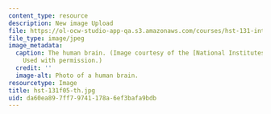 ```yaml
---
content_type: resource
description: New image Upload
file: https://ol-ocw-studio-app-qa.s3.amazonaws.com/courses/hst-131-introduction-to-neuroscience-fall-2005/da60ea897ff79741178a6ef3bafa9bdb_hst-131f05-th.jpg
file_type: image/jpeg
image_metadata:
  caption: The human brain. (Image courtesy of the [National Institutes of Health](http://www.nih.gov/).
    Used with permission.)
  credit: ''
  image-alt: Photo of a human brain.
resourcetype: Image
title: hst-131f05-th.jpg
uid: da60ea89-7ff7-9741-178a-6ef3bafa9bdb
---
```

